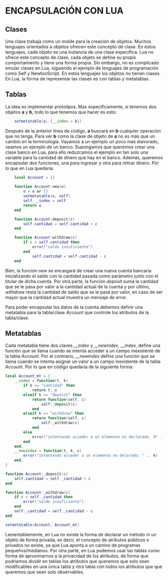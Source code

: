 # ENCAPSULACIÓN CON LUA
## Clases
Una clase trabaja como un molde para la creación de objetos. Muchos lenguajes orientados a objetos ofrecen este concepto de clase. En estos lenguajes, cada objeto es una instancia de una clase específica. Lua no ofrece este concepto de clase, cada objeto se define su propio comportamiento y tiene una forma propia. Sin embargo, no es complicado emular clases en Lua, siguiendo el ejemplo de lenguajes de programación como Self y NewtonScript. En estos lenguajes los objetos no tienen clases. En Lua, la forma de representar las clases es con tablas y metatablas.

## Tablas
La idea es implementar prototipos. Mas específicamente, si tenemos dos objetos **a** y **b**, todo lo que tenemos que hacer es esto:
```Lua
	setmetatable(a, {__index = b})
```
Después de la anterior línea de código, **a** buscará en **b** cualquier operación que no tenga. Para ver **b** como la clase de objeto de **a** no es más que un cambio en la terminología. Vayamos a un ejemplo un poco mas elavorado, veamos un ejemplo de un banco. Supongamos que queremos crear una clase banco en Lua, para ello reduzcamos el ejemplo en tan solo una variable para la cantidad de dinero que hay en el banco. Además, queremos encapsular dos funciones, una para ingresar y otra para retirar dinero. Por lo que en Lua quedaría:
```Lua
	local Account = {}
	
	function Account:new(o)
		o = o or {}
		setmetatable(o, self)
		self.__index = self
		return o
	end

	function Account:deposit(c)
		self.cantidad = self.cantidad + c
	end

	function Account:withdraw(c)
		if c > self.cantidad then
			error("saldo insuficiente")
		end
			self.cantidad = self.cantidad - c
	end
```

Bien, la función *new* se encargará de crear una nueva cuenta bancaria inicializando el saldo con la cantidad pasada como parámetro junto con el titular de dicha cuenta. Por otra parte, la función *deposit* suma la cantidad que se le pasa por valor a la cantidad actual de la cuenta y por último, *withdraw* resta la cantidad de saldo que se le pasa por valor, en caso de ser mayor que la cantidad actual muestra un mensaje de error.

Para poder encapsular los datos de la cuenta debemos definir una metatabla para la tabla/clase *Account* que controle los atributos de la tabla/clase.

## Metatablas

Cada metatabla tiene dos claves *__index* y *__newindex*, *__index*, define una función que se llama cuando se intenta acceder a un campo inexistente de la tabla *Account*. Por el contrario, *__newindex* define una función que se llama cuando se intenta asignar un valor a un campo inexistente de la tabla *Account*. Por lo que en código quedaría de la siguiente forma:

```Lua
local Account_mt = {
	__index = function(t, k)
		if k == "cantidad" then
			return t._o
		elseif k == "deposit" then
			return function(self, c)
				self:_deposit(c)
			end
		elseif k == "withdraw" then
			return function(self, c)
				self:_withdraw(c)
			end
		else
			error("intentando acceder a un elemento no declarado_ 0" .. k)
		end
	end,
	__newindex = function(t, k, v)
		error("intentando acceder a un elemento no delarado: " .. k)
	end,
}

function Account:_deposit(c)
	self.cantidad = self._cantidad + c
end

function Account:_withdraw(c)
	if c > self._cantidad then
		error("saldo insuficiente")
	end
	self._cantidad = self._cantidad - c
end

setmetatable(Account, Account_mt)
```

Lamentablemente, en Lua no existe la forma de declarar un método ni un objeto de forma privada, es decir, el concepto de atributos públicos o privados no existe, ya que Lua apunta a un camino de programas pequeños/medianos. Por otra parte, en Lua podemos usar las tablas como forma de aproximarnos a la privacidad de los atributos, de forma que podríamos dividir en tablas los atributos que queremos que solo sean modificables en una única tabla y otra tabla con todos los atributos que que queremos que sean solo observables.